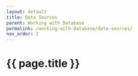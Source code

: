 ```yaml
---
layout: default
title: Data Sources
parent: Working with Database
permalink: /working-with-database/data-sources/
nav_order: 2
---
```


# {{ page.title }}

